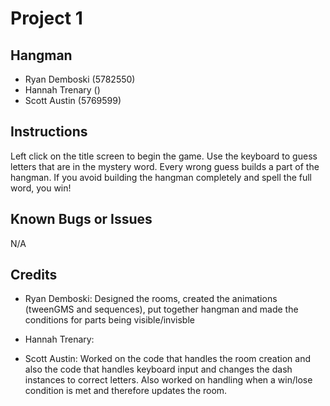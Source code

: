 # Project 1

## Hangman

* Ryan Demboski (5782550)
* Hannah Trenary ()
* Scott Austin (5769599)

## Instructions

Left click on the title screen to begin the game.
Use the keyboard to guess letters that are in the mystery word.
Every wrong guess builds a part of the hangman.
If you avoid building the hangman completely and spell the full word, you win!

## Known Bugs or Issues

N/A

## Credits

* Ryan Demboski: Designed the rooms, created the animations (tweenGMS and sequences), put together hangman and made the conditions for parts being visible/invisble

* Hannah Trenary:

* Scott Austin: Worked on the code that handles the room creation and also the code that handles keyboard input and changes the dash instances to correct letters. Also worked on handling when a win/lose condition is met and therefore updates the room.